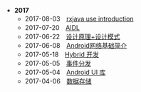 - **2017**
  - 2017-08-03　[rxjava use introduction](2017/rxjava_use_introduction.md)
  - 2017-07-20　[AIDL](2017/AIDL.md)
  - 2017-06-22　[设计原理+设计模式](2017/design_patterns.md)
  - 2017-06-08　[Android网络基础简介](2017/android-http-introduce.md)
  - 2017-05-18　[Hybrid 开发](2017/hybrid_app.md)
  - 2017-05-05　[事件分发](2017/event-dispatch.md)
  - 2017-05-04　[Android UI 库](2017/github-android-ui.md)
  - 2017-04-06　[数据存储](2017/data_storage.md)



